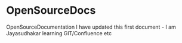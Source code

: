 # OpenSourceDocs
OpenSourceDocumentation
I have updated this first document - I am Jayasudhakar learning GIT/Confluence etc
